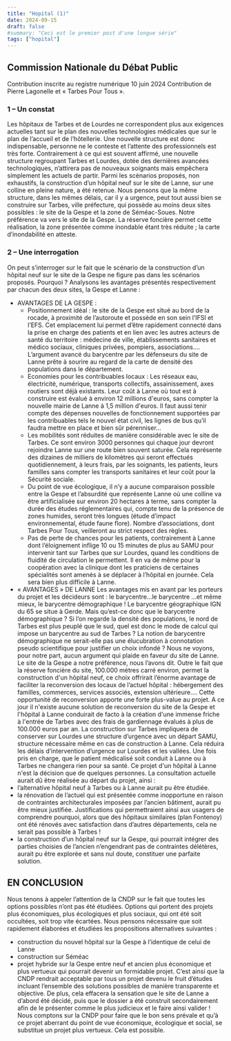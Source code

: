 ```yaml
---
title: "Hopital (1)"
date: 2024-09-15
draft: false
#summary: "Ceci est le premier post d'une longue série"
tags: ["hopital"]
---
```


## Commission Nationale du Débat Public   
Contribution inscrite au registre numérique 10 juin 2024 Contribution de Pierre Lagonelle et « Tarbes Pour Tous ».
### 1 – Un constat 
Les hôpitaux de Tarbes et de Lourdes ne correspondent plus aux exigences actuelles tant sur le plan des nouvelles technologies médicales que sur le plan de l’accueil et de l’hôtellerie. Une nouvelle structure est donc indispensable, personne ne le conteste et l’attente des professionnels est très forte.
Contrairement à ce qui est souvent affirmé, une nouvelle structure regroupant Tarbes et Lourdes, dotée des dernières avancées technologiques, n’attirera pas de nouveaux soignants mais empêchera simplement les actuels de partir.
Parmi les scénarios proposés, non exhaustifs, la construction d’un hôpital neuf sur le site de Lanne, sur une colline en pleine nature, a été retenue. Nous pensons que la même structure, dans les mêmes délais, car il y a urgence, peut tout aussi bien se construire sur Tarbes, ville préfecture, qui possède au moins deux sites possibles : le site de la Gespe et la zone de Séméac-Soues. Notre préférence va vers le site de la Gespe. La réserve foncière permet cette réalisation, la zone présentée comme inondable étant très réduite ; la carte d’inondabilité en atteste.
### 2 – Une interrogation
On peut s’interroger sur le fait que le scénario de la construction d’un hôpital neuf sur le site de la Gespe ne figure pas dans les scénarios proposés. Pourquoi ?
Analysons les avantages présentés respectivement par chacun des deux sites, la Gespe et Lanne :
- AVANTAGES DE LA GESPE :
	- Positionnement idéal : le site de la Gespe est situé au bord de la rocade, à proximité de l’autoroute et possède en son sein l’IFSI et l’EFS. Cet emplacement lui permet d’être rapidement connecté dans la prise en charge des patients et en lien avec les autres acteurs de santé du territoire : médecine de ville, établissements sanitaires et médico sociaux, cliniques privées, pompiers, associations….  L’argument avancé du barycentre par les défenseurs du site de Lanne prête à sourire au regard de la carte de densité des populations dans le département.
	- Economies pour les contribuables locaux : Les réseaux eau, électricité, numérique, transports collectifs, assainissement, axes routiers sont déjà existants. Leur coût à Lanne où tout est à construire est évalué à environ 12 millions d'euros, sans compter la nouvelle mairie de Lanne à 1,5 million d'euros. Il faut aussi tenir compte des dépenses nouvelles de fonctionnement supportées par les contribuables tels le nouvel état civil, les lignes de bus qu’il faudra mettre en place et bien sûr pérenniser…
	- Les mobilités sont réduites de manière considérable avec le site de Tarbes. Ce sont environ 3000 personnes qui chaque jour devront rejoindre Lanne sur une route bien souvent saturée. Cela représente des dizaines de milliers de kilomètres qui seront effectués quotidiennement, à leurs frais, par les soignants, les patients, leurs familles sans compter les transports sanitaires et leur coût pour la Sécurité sociale.
	- Du point de vue écologique, il n’y a aucune comparaison possible entre la Gespe et l’absurdité que représente Lanne où une colline va être artificialisée sur environ 20 hectares à terme, sans compter la durée des études réglementaires qui, compte tenu de la présence de zones humides, seront très longues (étude d’impact environnemental, étude faune flore).    Nombre d’associations, dont Tarbes Pour Tous, veilleront au strict respect des règles.
	- Pas de perte de chances pour les patients, contrairement à Lanne dont l’éloignement inflige 10 ou 15 minutes de plus au SAMU pour intervenir tant sur Tarbes que sur Lourdes, quand les conditions de fluidité de circulation le permettent. Il en va de même pour la coopération avec la clinique dont les praticiens de certaines spécialités sont amenés à se déplacer à l’hôpital en journée. Cela sera bien plus difficile à Lanne.     
- « AVANTAGES » DE LANNE 
                  Les avantages mis en avant par les porteurs du projet et les décideurs sont : le barycentre…le barycentre …et même mieux, le barycentre démographique !
 Le barycentre géographique IGN du 65 se situe à Gerde.  Mais qu’est-ce donc que le barycentre démographique ?  Si l’on regarde la densité des populations, le nord de Tarbes est plus peuplé que le sud, quel est donc le mode de calcul qui impose un barycentre au sud de Tarbes ?
La notion de barycentre démographique ne serait-elle pas une élucubration à connotation pseudo scientifique pour justifier un choix infondé ?
Nous ne voyons, pour notre part, aucun argument qui plaide en faveur du site de Lanne.
Le site de la Gespe a notre préférence, nous l’avons dit.  Outre le fait que la réserve foncière du site, 100.000 mètres carré environ, permet la construction d'un hôpital neuf, ce choix offrirait l’énorme avantage de faciliter la reconversion des locaux de l’actuel hôpital : hébergement des familles, commerces, services associés, extension ultérieure…. Cette opportunité de reconversion apporte une forte plus-value au projet. A ce jour il n'existe aucune solution de reconversion du site de la Gespe et l'hôpital à Lanne conduirait de facto à la création d'une immense friche à l'entrée de Tarbes avec des frais de gardiennage évalués à plus de 100.000 euros par an.
La construction sur Tarbes impliquera de conserver sur Lourdes une structure d’urgence avec un départ SAMU, structure nécessaire même en cas de construction à Lanne. Cela réduira les délais d’intervention d’urgence sur Lourdes et les vallées. Une fois pris en charge, que le patient médicalisé soit conduit à Lanne ou à Tarbes ne changera rien pour sa santé.
Ce projet d'un hôpital à Lanne n'est la décision que de quelques personnes.
 La consultation actuelle aurait dû être réalisée au départ du projet, ainsi :                                                                                                                             
- l’alternative hôpital neuf à Tarbes ou à Lanne aurait pu être étudiée. 
- la rénovation de l’actuel qui est présentée comme inopportune en raison de contraintes architecturales imposées par l’ancien bâtiment, aurait pu être mieux justifiée. Justifications qui permettraient ainsi aux usagers de comprendre pourquoi, alors que des hôpitaux similaires (plan Fontenoy) ont été rénovés avec satisfaction dans d’autres départements, cela ne serait pas possible à Tarbes !                                                                                                                     
- la construction d’un hôpital neuf sur la Gespe, qui pourrait intégrer des parties choisies de l’ancien n’engendrant pas de contraintes délétères, aurait pu être explorée et sans nul doute, constituer une parfaite solution.                                                                                                    
## EN CONCLUSION
Nous tenons à appeler l’attention de la CNDP sur le fait que toutes les options possibles n’ont pas été étudiées. Options qui portent des projets plus économiques, plus écologiques et plus sociaux, qui ont été soit occultées, soit trop vite écartées.
Nous pensons nécessaire que soit rapidement élaborées et étudiées les propositions alternatives suivantes : 
- construction du nouvel hôpital sur la Gespe à l’identique de celui de Lanne
- construction sur Séméac
- projet hybride sur la Gespe entre neuf et ancien plus économique et plus vertueux qui pourrait devenir un formidable projet.
C’est ainsi que la CNDP rendrait acceptable par tous un projet devenu le fruit d’études incluant l’ensemble des solutions possibles de manière transparente et objective. De plus, cela effacera la sensation que le site de Lanne a d’abord été décidé, puis que le dossier a été construit secondairement afin de le présenter comme le plus judicieux et le faire ainsi valider !
Nous comptons sur la CNDP pour faire que le bon sens prévale et qu’à ce projet aberrant du point de vue économique, écologique et social, se substitue un projet plus vertueux. Cela est possible.